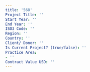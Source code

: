 ```yaml
---
title: '568'
Project Title: ''
Start Year: ''
End Year: ''
ISO3 Code: ''
Region: ''
Country: ''
Client/ Donor: ''
Is Current Project? (true/false): ''
Practice Area:
- ''
Contract Value USD: ''
---
```


